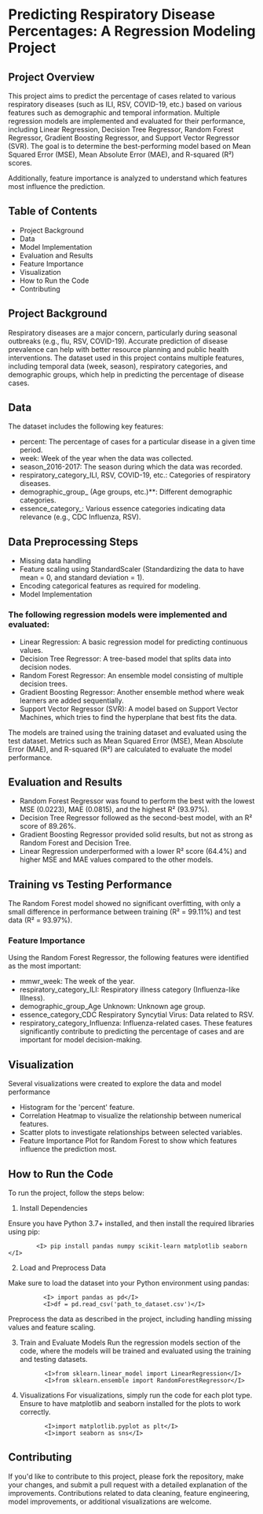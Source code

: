 # Predicting Respiratory Disease Percentages: A Regression Modeling Project
## Project Overview

This project aims to predict the percentage of cases related to various respiratory diseases (such as ILI, RSV, COVID-19, etc.) based on various features such as demographic and temporal information. Multiple regression models are implemented and evaluated for their performance, including Linear Regression, Decision Tree Regressor, Random Forest Regressor, Gradient Boosting Regressor, and Support Vector Regressor (SVR). The goal is to determine the best-performing model based on Mean Squared Error (MSE), Mean Absolute Error (MAE), and R-squared (R²) scores.

Additionally, feature importance is analyzed to understand which features most influence the prediction.

## Table of Contents

* Project Background
* Data
* Model Implementation
* Evaluation and Results
* Feature Importance
* Visualization
* How to Run the Code
* Contributing
  
## Project Background
Respiratory diseases are a major concern, particularly during seasonal outbreaks (e.g., flu, RSV, COVID-19). Accurate prediction of disease prevalence can help with better resource planning and public health interventions. The dataset used in this project contains multiple features, including temporal data (week, season), respiratory categories, and demographic groups, which help in predicting the percentage of disease cases.

## Data

The dataset includes the following key features:

* percent: The percentage of cases for a particular disease in a given time period.
* week: Week of the year when the data was collected.
* season_2016-2017: The season during which the data was recorded.
* respiratory_category_ILI, RSV, COVID-19, etc.: Categories of respiratory diseases.
* demographic_group_ (Age groups, etc.)**: Different demographic categories.
* essence_category_: Various essence categories indicating data relevance (e.g., CDC Influenza, RSV).
  
## Data Preprocessing Steps

* Missing data handling
* Feature scaling using StandardScaler (Standardizing the data to have mean = 0, and standard deviation = 1).
* Encoding categorical features as required for modeling.
* Model Implementation

### The following regression models were implemented and evaluated:

* Linear Regression: A basic regression model for predicting continuous values.
* Decision Tree Regressor: A tree-based model that splits data into decision nodes.
* Random Forest Regressor: An ensemble model consisting of multiple decision trees.
* Gradient Boosting Regressor: Another ensemble method where weak learners are added sequentially.
* Support Vector Regressor (SVR): A model based on Support Vector Machines, which tries to find the hyperplane that best fits the data.
  
The models are trained using the training dataset and evaluated using the test dataset. Metrics such as Mean Squared Error (MSE), Mean Absolute Error (MAE), and R-squared (R²) are calculated to evaluate the model performance.

## Evaluation and Results

* Random Forest Regressor was found to perform the best with the lowest MSE (0.0223), MAE (0.0815), and the highest R² (93.97%).
* Decision Tree Regressor followed as the second-best model, with an R² score of 89.26%.
* Gradient Boosting Regressor provided solid results, but not as strong as Random Forest and Decision Tree.
* Linear Regression underperformed with a lower R² score (64.4%) and higher MSE and MAE values compared to the other models.
  
## Training vs Testing Performance

The Random Forest model showed no significant overfitting, with only a small difference in performance between training (R² = 99.11%) and test data (R² = 93.97%).

### Feature Importance
Using the Random Forest Regressor, the following features were identified as the most important:

* mmwr_week: The week of the year.
* respiratory_category_ILI: Respiratory illness category (Influenza-like Illness).
* demographic_group_Age Unknown: Unknown age group.
* essence_category_CDC Respiratory Syncytial Virus: Data related to RSV.
* respiratory_category_Influenza: Influenza-related cases.
These features significantly contribute to predicting the percentage of cases and are important for model decision-making.

## Visualization
Several visualizations were created to explore the data and model performance

* Histogram  for the 'percent' feature.
* Correlation Heatmap to visualize the relationship between numerical features.
* Scatter plots to investigate relationships between selected variables.
* Feature Importance Plot for Random Forest to show which features influence the prediction most.

## How to Run the Code
To run the project, follow the steps below:

1. Install Dependencies
   
Ensure you have Python 3.7+ installed, and then install the required libraries using pip:

            <I> pip install pandas numpy scikit-learn matplotlib seaborn </I>

2. Load and Preprocess Data

Make sure to load the dataset into your Python environment using pandas:


              <I> import pandas as pd</I>
              <I>df = pd.read_csv('path_to_dataset.csv')</I>

Preprocess the data as described in the project, including handling missing values and feature scaling.

3. Train and Evaluate Models
Run the regression models section of the code, where the models will be trained and evaluated using the training and testing datasets.

              <I>from sklearn.linear_model import LinearRegression</I>
              <I>from sklearn.ensemble import RandomForestRegressor</I>

4. Visualizations
For visualizations, simply run the code for each plot type. Ensure to have matplotlib and seaborn installed for the plots to work correctly.

              <I>import matplotlib.pyplot as plt</I>
              <I>import seaborn as sns</I>

## Contributing
If you'd like to contribute to this project, please fork the repository, make your changes, and submit a pull request with a detailed explanation of the improvements. Contributions related to data cleaning, feature engineering, model improvements, or additional visualizations are welcome.
